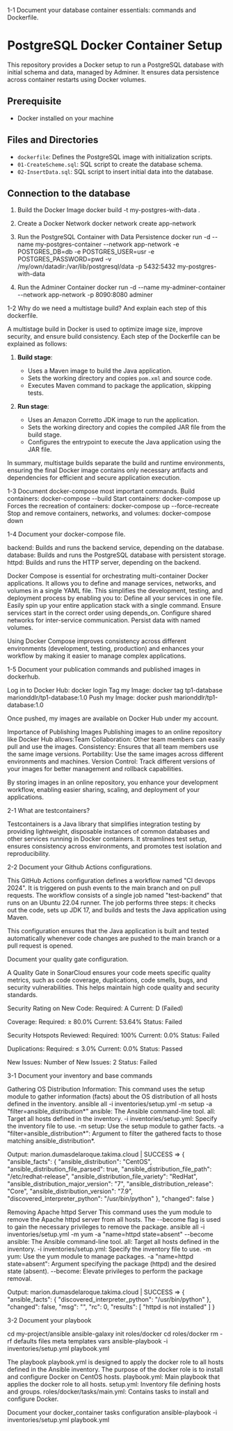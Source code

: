 1-1 Document your database container essentials: commands and Dockerfile.

# PostgreSQL Docker Container Setup

This repository provides a Docker setup to run a PostgreSQL database with initial schema and data, managed by Adminer. It ensures data persistence across container restarts using Docker volumes.

## Prerequisite

- Docker installed on your machine

## Files and Directories

- `dockerfile`: Defines the PostgreSQL image with initialization scripts.
- `01-CreateScheme.sql`: SQL script to create the database schema.
- `02-InsertData.sql`: SQL script to insert initial data into the database.

## Connection to the database

1. Build the Docker Image
docker build -t my-postgres-with-data .

2. Create a Docker Network
docker network create app-network

3. Run the PostgreSQL Container with Data Persistence
docker run -d --name my-postgres-container --network app-network -e POSTGRES_DB=db -e POSTGRES_USER=usr -e POSTGRES_PASSWORD=pwd -v /my/own/datadir:/var/lib/postgresql/data -p 5432:5432 my-postgres-with-data

4. Run the Adminer Container
docker run -d --name my-adminer-container --network app-network -p 8090:8080 adminer



1-2 Why do we need a multistage build? And explain each step of this dockerfile.

A multistage build in Docker is used to optimize image size, improve security, and ensure build consistency. Each step of the Dockerfile can be explained as follows:

1. **Build stage**:
   - Uses a Maven image to build the Java application.
   - Sets the working directory and copies `pom.xml` and source code.
   - Executes Maven command to package the application, skipping tests.

2. **Run stage**:
   - Uses an Amazon Corretto JDK image to run the application.
   - Sets the working directory and copies the compiled JAR file from the build stage.
   - Configures the entrypoint to execute the Java application using the JAR file.

In summary, multistage builds separate the build and runtime environments, ensuring the final Docker image contains only necessary artifacts and dependencies for efficient and secure application execution.



1-3 Document docker-compose most important commands. 
Build containers: docker-compose --build
Start containers: docker-compose up
Forces the recreation of containers: docker-compose up --force-recreate
Stop and remove containers, networks, and volumes: docker-compose down



1-4 Document your docker-compose file.

backend: Builds and runs the backend service, depending on the database.
database: Builds and runs the PostgreSQL database with persistent storage.
httpd: Builds and runs the HTTP server, depending on the backend.

Docker Compose is essential for orchestrating multi-container Docker applications. It allows you to define and manage services, networks, and volumes in a single YAML file. This simplifies the development, testing, and deployment process by enabling you to:
Define all your services in one file.
Easily spin up your entire application stack with a single command.
Ensure services start in the correct order using depends_on.
Configure shared networks for inter-service communication.
Persist data with named volumes.

Using Docker Compose improves consistency across different environments (development, testing, production) and enhances your workflow by making it easier to manage complex applications.



1-5 Document your publication commands and published images in dockerhub.

Log in to Docker Hub: docker login
Tag my Image: docker tag tp1-database marionddlr/tp1-database:1.0
Push my Image: docker push marionddlr/tp1-database:1.0

Once pushed, my images are available on Docker Hub under my account.

Importance of Publishing Images
Publishing images to an online repository like Docker Hub allows:Team Collaboration: Other team members can easily pull and use the images.
Consistency: Ensures that all team members use the same image versions.
Portability: Use the same images across different environments and machines.
Version Control: Track different versions of your images for better management and rollback capabilities.

By storing images in an online repository, you enhance your development workflow, enabling easier sharing, scaling, and deployment of your applications.



2-1 What are testcontainers?

Testcontainers is a Java library that simplifies integration testing by providing lightweight, disposable instances of common databases and other services running in Docker containers. It streamlines test setup, ensures consistency across environments, and promotes test isolation and reproducibility.



2-2 Document your Github Actions configurations.

This GitHub Actions configuration defines a workflow named "CI devops 2024". It is triggered on push events to the main branch and on pull requests. The workflow consists of a single job named "test-backend" that runs on an Ubuntu 22.04 runner. The job performs three steps: it checks out the code, sets up JDK 17, and builds and tests the Java application using Maven.

This configuration ensures that the Java application is built and tested automatically whenever code changes are pushed to the main branch or a pull request is opened.



Document your quality gate configuration.

A Quality Gate in SonarCloud ensures your code meets specific quality metrics, such as code coverage, duplications, code smells, bugs, and security vulnerabilities. This helps maintain high code quality and security standards.

Security Rating on New Code:
Required: A
Current: D (Failed)

Coverage:
Required: ≥ 80.0%
Current: 53.64%
Status: Failed

Security Hotspots Reviewed:
Required: 100%
Current: 0.0%
Status: Failed

Duplications:
Required: ≤ 3.0%
Current: 0.0%
Status: Passed

New Issues:
Number of New Issues: 2
Status: Failed



3-1 Document your inventory and base commands

Gathering OS Distribution Information:
This command uses the setup module to gather information (facts) about the OS distribution of all hosts defined in the inventory.
ansible all -i inventories/setup.yml -m setup -a "filter=ansible_distribution*"
ansible: The Ansible command-line tool.
all: Target all hosts defined in the inventory.
-i inventories/setup.yml: Specify the inventory file to use.
-m setup: Use the setup module to gather facts.
-a "filter=ansible_distribution*": Argument to filter the gathered facts to those matching ansible_distribution*.

Output: 
marion.dumasdelaroque.takima.cloud | SUCCESS => {
    "ansible_facts": {
        "ansible_distribution": "CentOS",
        "ansible_distribution_file_parsed": true,
        "ansible_distribution_file_path": "/etc/redhat-release",
        "ansible_distribution_file_variety": "RedHat",
        "ansible_distribution_major_version": "7",
        "ansible_distribution_release": "Core",
        "ansible_distribution_version": "7.9",
        "discovered_interpreter_python": "/usr/bin/python"
    },
    "changed": false
}

Removing Apache httpd Server
This command uses the yum module to remove the Apache httpd server from all hosts. The --become flag is used to gain the necessary privileges to remove the package.
ansible all -i inventories/setup.yml -m yum -a "name=httpd state=absent" --become
ansible: The Ansible command-line tool.
all: Target all hosts defined in the inventory.
-i inventories/setup.yml: Specify the inventory file to use.
-m yum: Use the yum module to manage packages.
-a "name=httpd state=absent": Argument specifying the package (httpd) and the desired state (absent).
--become: Elevate privileges to perform the package removal.

Output:
marion.dumasdelaroque.takima.cloud | SUCCESS => {
    "ansible_facts": {
        "discovered_interpreter_python": "/usr/bin/python"
    },
    "changed": false,
    "msg": "",
    "rc": 0,
    "results": [
        "httpd is not installed"
    ]
}



3-2 Document your playbook

cd my-project/ansible
ansible-galaxy init roles/docker
cd roles/docker
rm -rf defaults files meta templates vars
ansible-playbook -i inventories/setup.yml playbook.yml

The playbook playbook.yml is designed to apply the docker role to all hosts defined in the Ansible inventory. The purpose of the docker role is to install and configure Docker on CentOS hosts.
playbook.yml: Main playbook that applies the docker role to all hosts.
setup.yml: Inventory file defining hosts and groups.
roles/docker/tasks/main.yml: Contains tasks to install and configure Docker.


Document your docker_container tasks configuration
ansible-playbook -i inventories/setup.yml playbook.yml

